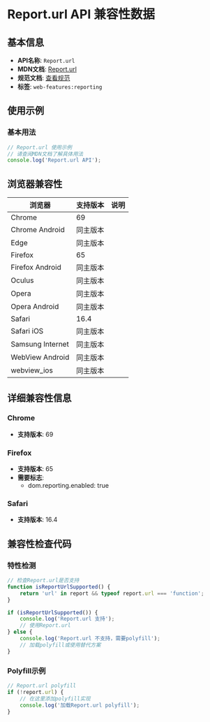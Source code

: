 # Report.url API 兼容性数据

## 基本信息

- **API名称**: `Report.url`
- **MDN文档**: [Report.url](https://developer.mozilla.org/docs/Web/API/Report/url)
- **规范文档**: [查看规范](https://w3c.github.io/reporting/#dom-report-url)
- **标签**: `web-features:reporting`

## 使用示例

### 基本用法

```javascript
// Report.url 使用示例
// 请查阅MDN文档了解具体用法
console.log('Report.url API');
```

## 浏览器兼容性

| 浏览器 | 支持版本 | 说明 |
|--------|----------|------|
| Chrome | 69 |  |
| Chrome Android | 同主版本 |  |
| Edge | 同主版本 |  |
| Firefox | 65 |  |
| Firefox Android | 同主版本 |  |
| Oculus | 同主版本 |  |
| Opera | 同主版本 |  |
| Opera Android | 同主版本 |  |
| Safari | 16.4 |  |
| Safari iOS | 同主版本 |  |
| Samsung Internet | 同主版本 |  |
| WebView Android | 同主版本 |  |
| webview_ios | 同主版本 |  |

## 详细兼容性信息

### Chrome

- **支持版本**: 69

### Firefox

- **支持版本**: 65
- **需要标志**: 
  - dom.reporting.enabled: true

### Safari

- **支持版本**: 16.4

## 兼容性检查代码

### 特性检测

```javascript
// 检查Report.url是否支持
function isReportUrlSupported() {
    return 'url' in report && typeof report.url === 'function';
}

if (isReportUrlSupported()) {
    console.log('Report.url 支持');
    // 使用Report.url
} else {
    console.log('Report.url 不支持，需要polyfill');
    // 加载polyfill或使用替代方案
}
```

### Polyfill示例

```javascript
// Report.url polyfill
if (!report.url) {
    // 在这里添加polyfill实现
    console.log('加载Report.url polyfill');
}
```

